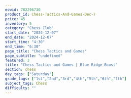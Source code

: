 ```yaml
---
ecwid: 702296730
product_id: Chess-Tactics-And-Games-Dec-7
price: 45
inventory: 5
category: "Chess Club"
start_date: "2024-12-07"
end_date: "2024-12-07"
start_time: "4:30"
end_time: "6:30"
page_title: "Chess Tactics and Games"
page_subtitle: "undefined"
featured: 3
title: "Chess Tactics and Games | Blue Ridge Boost"
section: chess
day_tags: ["Saturday"]
grade_tags: ["1st","2nd","3rd","4th","5th","6th","7th"]
subject_tags: Chess
difficulty: ""
---
```



